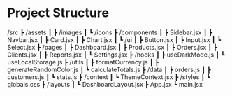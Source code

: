 # Project Structure
/src
 ┣ /assets
 ┃ ┣ /images
 ┃ ┗ /icons
 ┣ /components
 ┃ ┣ Sidebar.jsx
 ┃ ┣ Navbar.jsx
 ┃ ┣ Card.jsx
 ┃ ┣ Chart.jsx
 ┃ ┗ /ui
 ┃   ┣ Button.jsx
 ┃   ┣ Input.jsx
 ┃   ┗ Select.jsx
 ┣ /pages
 ┃ ┣ Dashboard.jsx
 ┃ ┣ Products.jsx
 ┃ ┣ Orders.jsx
 ┃ ┣ Clients.jsx
 ┃ ┣ Reports.jsx
 ┃ ┗ Settings.jsx
 ┣ /hooks
 ┃ ┣ useDarkMode.js
 ┃ ┗ useLocalStorage.js
 ┣ /utils
 ┃ ┣ formatCurrency.js
 ┃ ┣ generateRandomColor.js
 ┃ ┗ calculateTotals.js
 ┣ /data
 ┃ ┣ orders.js
 ┃ ┣ customers.js
 ┃ ┗ stats.js
 ┣ /context
 ┃ ┗ ThemeContext.jsx
 ┣ /styles
 ┃ ┗ globals.css
 ┣ /layouts
 ┃ ┗ DashboardLayout.jsx
 ┣ App.jsx
 ┗ main.jsx
